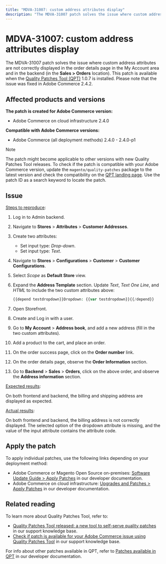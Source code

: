 ```yaml
---
title: "MDVA-31007: custom address attributes display"
description: "The MDVA-31007 patch solves the issue where custom address attributes are not correctly displayed in the order details page in the My Account area and in the backend (in the **Sales > Orders** location). This patch is available when the [Quality Patches Tool (QPT)](https://support.magento.com/hc/en-us/articles/360047139492) 1.0.7 is installed. Please note that the issue was fixed in Adobe Commerce 2.4.2."
---
```


# MDVA-31007: custom address attributes display

The MDVA-31007 patch solves the issue where custom address attributes are not correctly displayed in the order details page in the My Account area and in the backend (in the **Sales > Orders** location). This patch is available when the [Quality Patches Tool (QPT)](https://support.magento.com/hc/en-us/articles/360047139492) 1.0.7 is installed. Please note that the issue was fixed in Adobe Commerce 2.4.2.

## Affected products and versions

**The patch is created for Adobe Commerce version:**

* Adobe Commerce on cloud infrastructure 2.4.0

**Compatible with Adobe Commerce versions:**

* Adobe Commerce (all deployment methods) 2.4.0 - 2.4.0-p1

>[!NOTE]
>
>The patch might become applicable to other versions with new Quality Patches Tool releases. To check if the patch is compatible with your Adobe Commerce version, update the `magento/quality-patches` package to the latest version and check the compatibility on the [QPT landing page](https://devdocs.magento.com/quality-patches/tool.html#patch-grid). Use the patch ID as a search keyword to locate the patch.

## Issue

<u>Steps to reproduce</u>:

1. Log in to Admin backend.
1. Navigate to **Stores** > **Attributes** > **Customer Addresses**.
1. Create two attributes:

    * Set input type: *Drop-down*.
    * Set input type: *Text*.

1. Navigate to **Stores** > **Configurations** > **Customer** > **Customer Configurations**.
1. Select *Scope* as **Default Store** view.
1. Expand the **Address Template** section. Update *Text*, *Text One Line*, and *HTML* to include the two custom attributes above:

    ```php
    {{depend testdropdown}}Dropdown: {{var testdropdown}}{{/depend}}    {{depend testtext}}Text: {{var testtext}}{{/depend}}
    ```

1. Open Storefront.
1. Create and Log in with a user.
1. Go to **My Account** > **Address book**, and add a new address (fill in the two custom attributes).
1. Add a product to the cart, and place an order.
1. On the order success page, click on the **Order number** link.
1. On the order details page, observe the **Order Information** section.
1. Go to **Backend** > **Sales** > **Orders**, click on the above order, and observe the **Address information** section.

<u>Expected results</u>:

On both frontend and backend, the billing and shipping address are displayed as expected.

<u>Actual results</u>:

On both frontend and backend, the billing address is not correctly displayed. The selected option of the dropdown attribute is missing, and the value of the input attribute contains the attribute code.

## Apply the patch

To apply individual patches, use the following links depending on your deployment method:

* Adobe Commerce or Magento Open Source on-premises: [Software Update Guide > Apply Patches](https://devdocs.magento.com/guides/v2.4/comp-mgr/patching/mqp.html) in our developer documentation.
* Adobe Commerce on cloud infrastructure: [Upgrades and Patches > Apply Patches](https://devdocs.magento.com/cloud/project/project-patch.html) in our developer documentation.

## Related reading

To learn more about Quality Patches Tool, refer to:

* [Quality Patches Tool released: a new tool to self-serve quality patches](https://support.magento.com/hc/en-us/articles/360047139492) in our support knowledge base.
* [Check if patch is available for your Adobe Commerce issue using Quality Patches Tool](https://support.magento.com/hc/en-us/articles/360047125252) in our support knowledge base.

For info about other patches available in QPT, refer to [Patches available in QPT](https://devdocs.magento.com/quality-patches/tool.html#patch-grid) in our developer documentation.